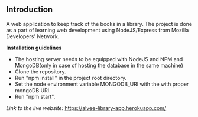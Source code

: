 ## Introduction

A web application to keep track of the books in a library.
The project is done as a part of learning web development using NodeJS/Express from Mozilla Developers' Network. 

**Installation guidelines**

- The hosting server needs to be equipped with NodeJS and NPM and MongoDB(only in case of hosting the database in the same machine)
- Clone the repository.
- Run "npm install" in the project root directory.
- Set the node environment variable MONGODB_URI with the with proper mongoDB URI.
- Run "npm start".

*Link to the live website:* https://alvee-library-app.herokuapp.com/ 

